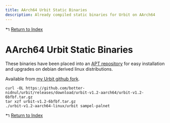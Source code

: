 ```yaml
---
title: AArch64 Urbit Static Binaries
description: Already compiled static binaries for Urbit on AArch64
---
```


↰ [Return to Index](index.md)

# AArch64 Urbit Static Binaries

These binaries have been placed into an [APT repository](Urbit_AArch64_APT_Repository.md) for easy installation and upgrades on debian derived linux distributions.

Available from [my Urbit github fork](https://github.com/botter-nidnul/urbit/releases/tag/urbit-v1.2-aarch64).

```
curl -OL https://github.com/botter-nidnul/urbit/releases/download/urbit-v1.2-aarch64/urbit-v1.2-6bfbf.tar.gz
tar xzf urbit-v1.2-6bfbf.tar.gz
./urbit-v1.2-aarch64-linux/urbit sampel-palnet
```

↰ [Return to Index](index.md)

